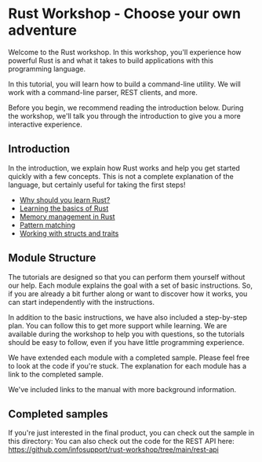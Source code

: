 # Rust Workshop - Choose your own adventure

Welcome to the Rust workshop. In this workshop, you'll experience how powerful Rust is and what it
takes to build applications with this programming language.

In this tutorial, you will learn how to build a command-line utility. We will work with a command-line parser,
REST clients, and more.

Before you begin, we recommend reading the introduction below. During the workshop, we'll talk you through the
introduction to give you a more interactive experience.

## Introduction

In the introduction, we explain how Rust works and help you get started quickly with a few concepts. This is not a
complete explanation of the language, but certainly useful for taking the first steps!

- [Why should you learn Rust?](docs/introduction/01-why-should-you-learn-rust.md)
- [Learning the basics of Rust](docs/introduction/02-learning-the-basics-of-rust.md)
- [Memory management in Rust](docs/introduction/03-memory-management-in-rust.md)
- [Pattern matching](docs/introduction/05-pattern-matching.md)
- [Working with structs and traits](docs/introduction/06-working-with-structs-and-traits.md)

## Module Structure

The tutorials are designed so that you can perform them yourself without our help. Each module explains the goal 
with a set of basic instructions. So, if you are already a bit further along or want to discover how it
works, you can start independently with the instructions.

In addition to the basic instructions, we have also included a step-by-step plan. You can follow this to get more
support while learning. We are available during the workshop to help you with questions, so the tutorials should 
be easy to follow, even if you have little programming experience.

We have extended each module with a completed sample. Please feel free to look at the code if you're stuck. 
The explanation for each module has a link to the completed sample.

We've included links to the manual with more background information.

## Completed samples

If you're just interested in the final product, you can check out the sample in this directory:
You can also check out the code for the REST API here: https://github.com/infosupport/rust-workshop/tree/main/rest-api
